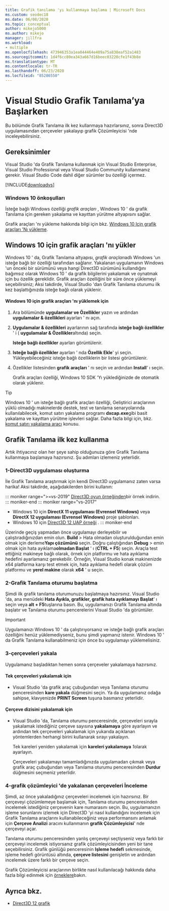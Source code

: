 ```yaml
---
title: Grafik tanılama 'yı kullanmaya başlama | Microsoft Docs
ms.custom: seodec18
ms.date: 06/08/2020
ms.topic: conceptual
author: mikejo5000
ms.author: mikejo
manager: jillfra
ms.workload:
- multiple
ms.openlocfilehash: 473946353a1ea044464e409a75a838eaf52a1483
ms.sourcegitcommit: 1d4f6cc80ea343a667d16beec03220cfe1f43b8e
ms.translationtype: MT
ms.contentlocale: tr-TR
ms.lasthandoff: 06/23/2020
ms.locfileid: "85286550"
---
```

# <a name="getting-started-with-visual-studio-graphics-diagnostics"></a>Visual Studio Grafik Tanılama’ya Başlarken
Bu bölümde Grafik Tanılama ilk kez kullanmaya hazırlarsınız, sonra Direct3D uygulamasından çerçeveler yakalayıp grafik Çözümleyicisi 'nde inceleyebilirsiniz.

## <a name="requirements"></a>Gereksinimler
 Visual Studio 'da Grafik Tanılama kullanmak için Visual Studio Enterprise, Visual Studio Professional veya Visual Studio Community kullanmanız gerekir.  Visual Studio Code dahil diğer sürümler bu özelliği içermez.

 [!INCLUDE[downloadvs](../includes/downloadvs_md.md)]

### <a name="windows-10-prerequisites"></a>Windows 10 önkoşulları
 İsteğe bağlı Windows özelliği *grafik araçları* , Windows 10 ' da grafik Tanılama için gereken yakalama ve kayıttan yürütme altyapısını sağlar.

 Grafik araçları 'nı yükleme hakkında bilgi için bkz. [Windows 10 Için grafik araçları 'Nı yükleme](#InstallGraphicsTools).

## <a name="install-graphics-tools-for-windows-10"></a><a name="InstallGraphicsTools"></a>Windows 10 için grafik araçları 'nı yükler
 Windows 10 ' da, Grafik Tanılama altyapısı, *grafik araçları*adlı Windows 'un isteğe bağlı bir özelliği tarafından sağlanır. Yakalanan uygulamanın Windows 'un önceki bir sürümünü veya hangi Direct3D sürümünü kullandığını bağımsız olarak Windows 10 ' da grafik bilgilerini yakalamak ve oynatmak için bu özellik gereklidir. Grafik araçları özelliğini bir süre önce yüklemeyi seçebilirsiniz; Aksi takdirde, Visual Studio 'dan Grafik Tanılama oturumu ilk kez başlattığınızda isteğe bağlı olarak yüklenir.

#### <a name="to-install-graphics-tools-for-windows-10"></a>Windows 10 için grafik araçları 'nı yüklemek için

1. Ara bölümünde **uygulamalar ve Özellikler** yazın ve ardından **uygulamalar & özellikleri** ayarları ' nı açın.

2. **Uygulamalar & özellikleri** ayarlarının sağ tarafında **isteğe bağlı özellikler** ' i ( **uygulamalar & Özellikler**altında) seçin.

   **Isteğe bağlı özellikler** ayarları görüntülenir.

3. **Isteğe bağlı özellikler** ayarları ' nda **Özellik Ekle**' yi seçin. Yükleyebileceğiniz isteğe bağlı özelliklerin bir listesi görüntülenir.

4. Özellikler listesinden **grafik araçları** ' nı seçin ve ardından **Install**' ı seçin.

   Grafik araçları özelliği, Windows 10 SDK 'Yı yüklediğinizde de otomatik olarak yüklenir.

> [!TIP]
> Windows 10 ' un isteğe bağlı grafik araçları özelliği, Geliştirici araçlarının yüklü olmadığı makinelerde destek, test ve tanılama senaryolarında kullanılabilecek, komut satırı yakalama programı **dxcap.exe**gibi basit yakalama ve kayıttan yürütme işlevleri sağlar. Daha fazla bilgi için, bkz. [komut satırı yakalama aracı](command-line-capture-tool.md) konusu.

## <a name="using-graphics-diagnostics-for-the-first-time"></a>Grafik Tanılama ilk kez kullanma
 Artık ihtiyacınız olan her şeye sahip olduğunuza göre Grafik Tanılama kullanmaya başlamaya hazırsınız. Şu adımları izlemeniz yeterlidir.

### <a name="1---create-a-direct3d-app"></a>1-Direct3D uygulaması oluşturma

İle Grafik Tanılama araştırmak için kendi Direct3D uygulamanız zaten varsa harika! Aksi takdirde, aşağıdakilerden birini kullanın:

::: moniker range=">=vs-2019"
[Direct3D oyun örneğinden](https://docs.microsoft.com/samples/microsoft/windows-universal-samples/simple3dgamedx/)bir örnek indirin.
::: moniker-end
::: moniker range="vs-2017"
- Windows 10 için **DirectX 11 uygulaması (Evrensel Windows)** veya **DirectX 12 uygulaması (Evrensel Windows)** proje şablonları.
- Windows 10 için [Direct3D 12 UAP örneği](https://code.msdn.microsoft.com/Direct3D-12-UAP-Sample-ecb1779f) .
::: moniker-end

Üzerinde geçiş yapmadan önce uygulamayı derleyebilir ve çalıştıradığınızdan emin olun. **Build**  >  Hata olmadan oluşturulduğundan emin olmak için derleme**Yapı çözümünü** seçin. Doğru çalıştığından **Debug**  >  emin olmak için hata ayıklama**olmadan Başlat** ' ı (**CTRL + F5**) seçin. Araçla test ettiğiniz makineye bağlı olarak, örnek için platformu ve hata ayıklama hedefini ayarlamanız gerekebilir. Örneğin, Visual Studio konak makinenizde x64 platforma karşı test etmek için, hata ayıklama hedefi olarak çözüm platformu ve **yerel makine** olarak **x64** ' u seçin. 

### <a name="2---start-a-graphics-diagnostics-session"></a>2-Grafik Tanılama oturumu başlatma
 Şimdi ilk grafik tanılama oturumunuzu başlatmaya hazırsınız. Visual Studio 'da, ana menüdeki **Hata Ayıkla, grafikler, grafik hata ayıklamayı Başlat**' ı seçin veya **alt + F5**tuşlarına basın. Bu, uygulamanızı Grafik Tanılama altında başlatır ve Tanılama oturumu pencerelerini Visual Studio 'da görüntüler.

> [!IMPORTANT]
> Uygulamanızı Windows 10 ' da çalıştırıyorsanız ve isteğe bağlı grafik araçları özelliğini henüz yüklemediyseniz, bunu şimdi yapmanız istenir. Windows 10 ' da Grafik Tanılama kullanabilmeniz için önce bu uygulamayı yüklemelisiniz.

### <a name="3---capture-frames"></a>3-çerçeveleri yakala
 Uygulamanız başladıktan hemen sonra çerçeveler yakalamaya hazırsınız.

#### <a name="to-capture-single-frames"></a>Tek çerçeveleri yakalamak için

- Visual Studio 'da grafik araç çubuğundan veya Tanılama oturumu penceresinden **kare yakala** düğmesini seçin. Ya da uygulamanız odağa sahipse, klavyenizde **PRINT Screen** tuşuna basmanız yeterlidir.

#### <a name="to-capture-a-sequence-of-frames"></a>Çerçeve dizisini yakalamak için

- Visual Studio 'da, Tanılama oturumu penceresinde, çerçeveleri sırayla yakalamak istediğiniz çerçeve sayısına **yakalamaya** göre ayarlayın ve ardından tek çerçeveleri yakalamak için yukarıda açıklanan yöntemlerden herhangi birini kullanarak sırayı yakalayın.

   Tek kareleri yeniden yakalamak için **kareleri yakalamaya** *1*olarak ayarlayın.

  Çerçeveleri yakalamayı tamamladığınızda uygulamadan çıkmak veya grafik araç çubuğundan veya Tanılama oturumu penceresinden **Durdur** düğmesini seçmeniz yeterlidir.

### <a name="4---examine-captured-frames-in-the-graphics-analyzer"></a>4-grafik çözümleyici 'de yakalanan çerçeveleri İnceleme
 Şimdi, az önce yakaladığınız çerçeveleri incelemek için hazırsınız. Bir çerçeveyi çözümlemeye başlamak için, Tanılama oturumu penceresinden incelemek istediğiniz çerçevenin kare numarasını seçin. Bu, uygulamanızın işleme sorunlarını izlemek için Direct3D 'yi nasıl kullandığını incelemek için Grafik Tanılama araçlarını kullanabileceğiniz veya performansını anlamak için **Çerçeve Analizi** aracını kullanmanın **grafik Çözümleyicisi**' nde çerçeveyi açar.

 Tanılama oturumu penceresinden yanlış çerçeveyi seçtiyseniz veya farklı bir çerçeveyi incelemek istiyorsanız grafik çözümleyicisinden yeni bir tane seçebilirsiniz. Grafik günlüğü penceresinin **Işleme hedefi** sekmesinde, işleme hedefi görüntüsü altında, **çerçeve listesini** genişletin ve ardından incelemek üzere farklı bir çerçeve seçin.

 Grafik Çözümleyicisi araçlarının birlikte nasıl kullanılacağı hakkında daha fazla bilgi edinmek için [örneklere](graphics-diagnostics-examples.md)bakın.

## <a name="see-also"></a>Ayrıca bkz.
- [Direct3D 12 grafik](/windows/desktop/direct3d12/direct3d-12-graphics)